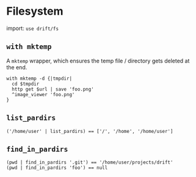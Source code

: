 # Filesystem

import: `use drift/fs`

## `with mktemp`

A `mktemp` wrapper, which ensures the temp file / directory gets deleted at the end.

```nushell
with mktemp -d {|tmpdir|
  cd $tmpdir
  http get $url | save 'foo.png'
  ^image_viewer 'foo.png'
}
```

## `list_pardirs`

```nushell
('/home/user' | list_pardirs) == ['/', '/home', '/home/user']
```

## `find_in_pardirs`

```nushell
(pwd | find_in_pardirs '.git') == '/home/user/projects/drift'
(pwd | find_in_pardirs 'foo') == null
```
